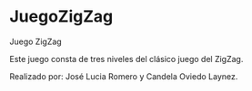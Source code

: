 # JuegoZigZag
Juego ZigZag

Este juego consta de tres niveles del clásico juego del ZigZag.

Realizado por: José Lucia Romero y Candela Oviedo Laynez.

